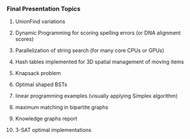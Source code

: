 ### Final Presentation Topics

1) UnionFind variations

2) Dynamic Programming for scoring spelling errors (or DNA alignment scores)

3) Parallelization of string search (for many core CPUs or GPUs)

4) Hash tables implemented for 3D spatial management of moving items

5) Knapsack problem

6) Optimal shaped BSTs

7) linear programming examples (visually applying Simplex algorithm)

8) maximum matching in bipartite graphs

9) Knowledge graphs report

10) 3-SAT optimal implementations
